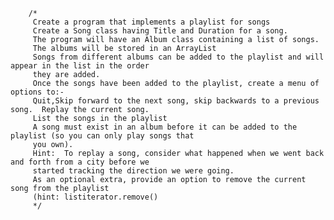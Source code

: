         /*
	     Create a program that implements a playlist for songs
         Create a Song class having Title and Duration for a song.
         The program will have an Album class containing a list of songs.
         The albums will be stored in an ArrayList
         Songs from different albums can be added to the playlist and will appear in the list in the order
         they are added.
         Once the songs have been added to the playlist, create a menu of options to:-
         Quit,Skip forward to the next song, skip backwards to a previous song.  Replay the current song.
         List the songs in the playlist
         A song must exist in an album before it can be added to the playlist (so you can only play songs that
         you own).
         Hint:  To replay a song, consider what happened when we went back and forth from a city before we
         started tracking the direction we were going.
         As an optional extra, provide an option to remove the current song from the playlist
         (hint: listiterator.remove()
         */
